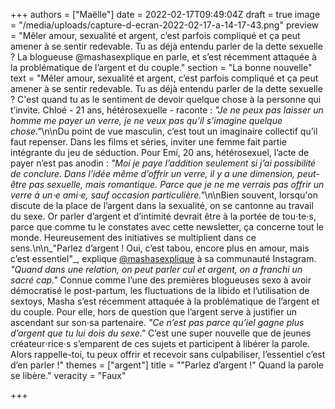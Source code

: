 +++
authors = ["Maëlle"]
date = 2022-02-17T09:49:04Z
draft = true
image = "/media/uploads/capture-d-ecran-2022-02-17-a-14-17-43.png"
preview = "Mêler amour, sexualité et argent, c’est parfois compliqué et ça peut amener à se sentir redevable. Tu as déjà entendu parler de la dette sexuelle ? La blogueuse @mashasexplique en parle, et s’est récemment attaquée à la problématique de l’argent et du couple."
section = "La bonne nouvelle"
text = "Mêler amour, sexualité et argent, c’est parfois compliqué et ça peut amener à se sentir redevable. Tu as déjà entendu parler de la dette sexuelle ? C'est quand tu as le sentiment de devoir quelque chose à la personne qui t’invite. Chloé - 21 ans, hétérosexuelle - raconte : _\"Je ne peux pas laisser un homme me payer un verre, je ne veux pas qu’il s’imagine quelque chose.\"_\n\nDu point de vue masculin, c’est tout un imaginaire collectif qu’il faut repenser. Dans les films et séries, inviter une femme fait partie intégrante du jeu de séduction. Pour Emi, 20 ans, hétérosexuel, l’acte de payer n’est pas anodin : _\"Moi je paye l’addition seulement si j’ai possibilité de conclure. Dans l’idée même d’offrir un verre, il y a une dimension, peut-être pas sexuelle, mais romantique. Parce que je ne me verrais pas offrir un verre à un⋅e ami⋅e, sauf occasion particulière.\"_\n\nBien souvent, lorsqu'on discute de la place de l’argent dans la sexualité, on se cantonne au travail du sexe. Or parler d’argent et d’intimité devrait être à la portée de tou⋅te⋅s, parce que comme tu le constates avec cette newsletter, ça concerne tout le monde. Heureusement des initiatives se multiplient dans ce sens.\n\n_\"Parlez d’argent ! Oui, c’est tabou, encore plus en amour, mais c’est essentiel\"_, explique [@mashasexplique](https://www.instagram.com/mashasexplique/) à sa communauté Instagram. _\"Quand dans une relation, on peut parler cul et argent, on a franchi un sacré cap.\"_ Connue comme l’une des premières blogueuses sexo à avoir démocratisé le post-partum, les fluctuations de la libido et l’utilisation de sextoys, Masha s’est récemment attaquée à la problématique de l’argent et du couple. Pour elle, hors de question que l’argent serve à justifier un ascendant sur son⋅sa partenaire. _\"Ce n’est pas parce qu’iel gagne plus d’argent que tu lui dois du sexe.\"_ C’est une super nouvelle que de jeunes créateur⋅rice⋅s s’emparent de ces sujets et participent à libérer la parole. Alors rappelle-toi, tu peux offrir et recevoir sans culpabiliser, l’essentiel c’est d’en parler !"
themes = ["argent"]
title = "\"Parlez d’argent !\" Quand la parole se libère."
veracity = "Faux"

+++
